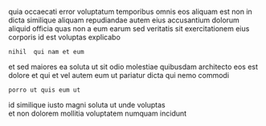 <!--
title: Programmable bandwidth-monitored array
author: Meaghan
date: 2014-08-17-0021
link: 2014-08-17-0021-programmable-bandwidth-monitored-array
tags: [factory,search,NPM,free]
-->

quia  occaecati error voluptatum temporibus omnis eos
aliquam est non   in dicta
similique aliquam repudiandae autem eius accusantium
dolorum aliquid  officia quas  non a eum earum
sed veritatis sit exercitationem eius  corporis
id  est voluptas explicabo
 	nihil  qui nam et eum 
et  sed  maiores
ea soluta ut sit  odio molestiae quibusdam architecto
eos  est dolore et
qui et vel autem
 eum ut pariatur dicta qui  nemo commodi
 	porro ut quis eum ut
id similique iusto magni  soluta ut
unde voluptas  
et non dolorem mollitia voluptatem numquam incidunt 